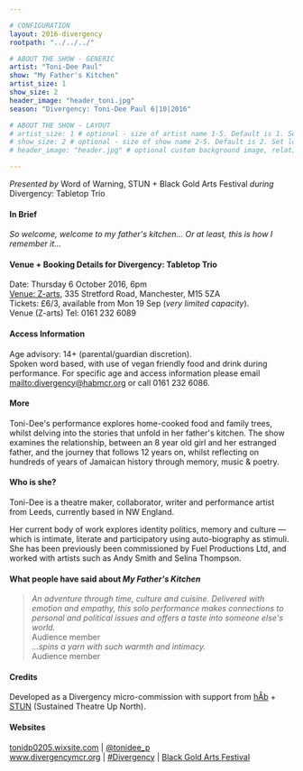```yaml
---

# CONFIGURATION
layout: 2016-divergency
rootpath: "../../../"

# ABOUT THE SHOW - GENERIC
artist: "Toni-Dee Paul"
show: "My Father's Kitchen"
artist_size: 1
show_size: 2
header_image: "header_toni.jpg"
season: "Divergency: Toni-Dee Paul 6|10|2016"

# ABOUT THE SHOW - LAYOUT
# artist_size: 1 # optional - size of artist name 1-5. Default is 1. Set longer names to lower values
# show_size: 2 # optional - size of show name 2-5. Default is 2. Set longer names to lower values
# header_image: "header.jpg" # optional custom background image, relative to current page

---
```

*Presented by* Word of Warning, STUN + Black Gold Arts Festival *during* Divergency: Tabletop Trio          
         
#### In Brief                           
*So welcome, welcome to my father's kitchen… Or at least, this is how I remember it…*          
         
#### Venue + Booking Details for Divergency: Tabletop Trio
Date: Thursday 6 October 2016, 6pm           
[Venue: Z-arts](http://www.z-arts.org/about-us/getting-here), 335 Stretford Road, Manchester, M15 5ZA        
Tickets: £6/3, available from Mon 19 Sep (*very limited capacity*).              
Venue (Z-arts) Tel: 0161 232 6089          
             
#### Access Information      
Age advisory: 14+ (parental/guardian discretion).        
Spoken word based, with use of vegan friendly food and drink during performance. For specific age and access information please email <mailto:divergency@habmcr.org> or call 0161 232 6086.          
              
#### More               
Toni-Dee's performance explores home-cooked food and family trees, whilst delving into the stories that unfold in her father's kitchen. The show examines the relationship, between an 8 year old girl and her estranged father, and the journey that follows 12 years on, whilst reflecting on hundreds of years of Jamaican history through memory, music & poetry.    
            
#### Who is she?  
Toni-Dee is a theatre maker, collaborator, writer and performance artist from Leeds, currently based in NW England.       
         
Her current body of work explores identity politics, memory and culture — which is intimate, literate and participatory using auto-biography as stimuli. She has been previously been commissioned by Fuel Productions Ltd, and worked with artists such as Andy Smith and Selina Thompson.        
         
#### What people have said about *My Father's Kitchen*        
>*An adventure through time, culture and cuisine. Delivered with emotion and empathy, this solo performance makes connections to personal and political issues and offers a taste into someone else's world.*<br>Audience member         
>*…spins a yarn with such warmth and intimacy.*<br>Audience member        

#### Credits           
Developed as a Divergency micro-commission with support from [hÅb](/hab) + <a href="http://stunlive.com" target="_blank">STUN</a> (Sustained Theatre Up North).            
         
#### Websites          
<a href="http://tonidp0205.wixsite.com/tonideepaul" target="_blank">tonidp0205.wixsite.com</a> | <a href="http://twitter.com/tonidee_p" target="_blank">@tonidee_p</a><br><a href="http://www.divergencymcr.org" target="_blank">www.divergencymcr.org</a> | <a href="http://twitter.com/hashtag/Divergency" target="_blank">#Divergency</a> | <a href="http://bgafestival.com" target="_blank">Black Gold Arts Festival</a>

